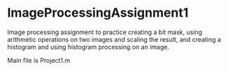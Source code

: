 # ImageProcessingAssignment1

Image processing assignment to practice creating a bit mask, using arithmetic operations on two images and scaling the result,
and creating a histogram and using histogram processing on an image.

Main file is Project1.m
